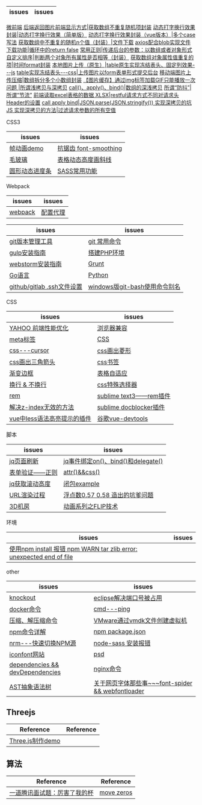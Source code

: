 issues | issues
-|-|
[微前端](https://github.com/Narutocc/text-share/issues/108)
[后端返回图片前端显示方式](https://github.com/Narutocc/text-share/issues/65)|[获取数组不重复随机项封装](https://github.com/Narutocc/text-share/issues/66)
[动态打字换行效果封装](https://github.com/Narutocc/text-share/issues/67)|[动态打字换行效果（简单版）](https://github.com/Narutocc/text-share/issues/62)
[动态打字换行效果封装（vue版本）](https://github.com/Narutocc/text-share/issues/73)|[多个case写法](https://github.com/Narutocc/text-share/issues/70)
[获取数组中不重复的随机n个值（封装）](https://github.com/Narutocc/text-share/issues/74)|[文件下载](https://github.com/Narutocc/text-share/issues/76)
[axios配合blob实现文件下载功能](https://github.com/Narutocc/text-share/issues/77)|[循环中的return false](https://github.com/Narutocc/text-share/issues/79)
[常用正则](https://github.com/Narutocc/text-share/issues/80)|[传递后台的参数：以数组或者对象形式](https://github.com/Narutocc/text-share/issues/81)
[自定义排序](https://github.com/Narutocc/text-share/issues/82)|[判断两个对象所有属性是否相等（封装）](https://github.com/Narutocc/text-share/issues/83)
[获取数组对象属性值重复的项](https://github.com/Narutocc/text-share/issues/84)|[时间format封装](https://github.com/Narutocc/text-share/issues/85)
[本地图片上传（原生）](https://github.com/Narutocc/text-share/issues/86)|[table原生实现冻结表头、固定列效果---js](https://github.com/Narutocc/text-share/issues/88)
[table实现冻结表头---css](https://github.com/Narutocc/text-share/issues/89)|[上传图片以form表单形式提交后台](https://github.com/Narutocc/text-share/issues/90)
[移动端图片上传压缩](https://github.com/Narutocc/text-share/issues/91)|[数组拆分多个小数组封装](https://github.com/Narutocc/text-share/issues/93)
[【图片缓存】通过img标签加载GIF只能播放一次问题 ](https://github.com/Narutocc/text-share/issues/95)|[所谓浅拷贝与深拷贝](https://github.com/Narutocc/text-share/issues/96)
[call()、apply()、bind()](https://github.com/Narutocc/text-share/issues/97)|[数组的深浅拷贝](https://github.com/Narutocc/text-share/issues/100)
[所谓“防抖”](https://github.com/Narutocc/text-share/issues/98)|[所谓“节流”](https://github.com/Narutocc/text-share/issues/99)
[前端读取excel表格的数据 XLSX](https://github.com/Narutocc/text-share/issues/101)|[restful请求方式不同对请求头Header的设置](https://github.com/Narutocc/text-share/issues/102)
[call apply bind](https://github.com/Narutocc/text-share/issues/104)|[JSON.parse(JSON.stringify()) 实现深拷贝的坑](https://github.com/Narutocc/text-share/issues/105)
[JS 实现深拷贝的方法](https://github.com/Narutocc/text-share/issues/106)|[过滤请求参数的所有空值](https://github.com/Narutocc/text-share/issues/107)

CSS3

issues | issues
-|-|
[帧动画demo](https://github.com/Narutocc/text-share/issues/69)|[抗锯齿 font-smoothing](https://github.com/Narutocc/text-share/issues/71)
[毛玻璃](https://github.com/Narutocc/text-share/issues/72)|[表格动态高度画斜线](https://github.com/Narutocc/text-share/issues/87)
[圆形动态进度条](https://github.com/Narutocc/text-share/issues/92)|[SASS常用功能](https://github.com/Narutocc/text-share/issues/94)

Webpack

issues | issues
-|-|
[webpack](https://github.com/Narutocc/text-share/issues/8)|[配置代理](https://github.com/Narutocc/text-share/issues/78)

issues | issues
-|-|
[git版本管理工具](https://github.com/Narutocc/text-share/issues/1)|[git 常用命令](https://github.com/Narutocc/text-share/issues/57)
[gulp安装指南](https://github.com/Narutocc/text-share/issues/4)|[搭建PHP环境](https://github.com/Narutocc/text-share/issues/3)
[webstorm安装指南](https://github.com/Narutocc/text-share/issues/25)|[Grunt](https://github.com/Narutocc/text-share/issues/35)
[Go语言](https://github.com/Narutocc/text-share/issues/36)|[Python](https://github.com/Narutocc/text-share/issues/37)
[github/gitlab .ssh文件设置](https://github.com/Narutocc/text-share/issues/52)|[windows版git-bash使用命令别名](https://github.com/Narutocc/text-share/issues/103)

CSS

issues | issues
-|-|
[YAHOO 前端性能优化](https://github.com/Narutocc/text-share/issues/5)|[浏览器兼容](https://github.com/Narutocc/text-share/issues/6)
[meta标签](https://github.com/Narutocc/text-share/issues/9)|[CSS](https://github.com/Narutocc/text-share/issues/10)
[css---cursor](https://github.com/Narutocc/text-share/issues/15)|[css画出菱形](https://github.com/Narutocc/text-share/issues/20)
[css画出三角箭头](https://github.com/Narutocc/text-share/issues/21)|[css书签](https://github.com/Narutocc/text-share/issues/27)
[渐变边框](https://github.com/Narutocc/text-share/issues/30)|[表格自适应](https://github.com/Narutocc/text-share/issues/41)
[换行 & 不换行](https://github.com/Narutocc/text-share/issues/42)|[css特殊选择器](https://github.com/Narutocc/text-share/issues/43)
[rem](https://github.com/Narutocc/text-share/issues/45)|[sublime text3——rem插件](https://github.com/Narutocc/text-share/issues/46)
[解决z-index无效的方法](https://github.com/Narutocc/text-share/issues/53)|[sublime docblocker插件](https://github.com/Narutocc/text-share/issues/54)
[vue中less语法高亮提示的插件](https://github.com/Narutocc/text-share/issues/55)|[谷歌vue-devtools](https://github.com/Narutocc/text-share/issues/56)

脚本

issues | issues
-|-|
[jq页面刷新](https://github.com/Narutocc/text-share/issues/12)|[jq事件绑定on()、bind()和delegate()](https://github.com/Narutocc/text-share/issues/13)
[表单验证——正则](https://github.com/Narutocc/text-share/issues/17)|[attr()&&css()](https://github.com/Narutocc/text-share/issues/18)
[jq获取滚动高度](https://github.com/Narutocc/text-share/issues/19)|[闭包example](https://github.com/Narutocc/text-share/issues/28)
[URL渲染过程](https://github.com/Narutocc/text-share/issues/29)|[浮点数0.57 0.58 造出的坑爹问题](https://github.com/Narutocc/text-share/issues/40)
[3D机房](https://github.com/Narutocc/text-share/issues/47)|[动画系列之FLIP技术](https://github.com/Narutocc/text-share/issues/63)

环境

issues | issues
-|-|
[使用npm install 报错 npm WARN tar zlib error: unexpected end of file](https://github.com/Narutocc/text-share/issues/75)|

other

issues | issues
-|-|
[knockout](https://github.com/Narutocc/text-share/issues/14)|[eclipse解决端口号被占用](https://github.com/Narutocc/text-share/issues/16)
[docker命令](https://github.com/Narutocc/text-share/issues/22)|[cmd---ping](https://github.com/Narutocc/text-share/issues/23)
[压缩、解压缩命令](https://github.com/Narutocc/text-share/issues/24)|[VMware通过vmdk文件创建虚拟机](https://github.com/Narutocc/text-share/issues/26)
[npm命令详解](https://github.com/Narutocc/text-share/issues/33)|[npm package.json](https://github.com/Narutocc/text-share/issues/32)
[nrm---快速切换NPM源](https://github.com/Narutocc/text-share/issues/31)|[node-sass 安装报错](https://github.com/Narutocc/text-share/issues/34)
[iconfont网站](https://github.com/Narutocc/text-share/issues/48)|[psd](https://github.com/Narutocc/text-share/issues/49)
[dependencies && devDependencies](https://github.com/Narutocc/text-share/issues/50)|[nginx命令](https://github.com/Narutocc/text-share/issues/51)
[AST抽象语法树](https://github.com/Narutocc/text-share/issues/58)|[关于网页字体那些事~~~font-spider && webfontloader](https://github.com/Narutocc/text-share/issues/64)

## Threejs
| Reference | Reference |
| --------- | --------- |
|[Three.js制作demo](https://github.com/Narutocc/text-share/issues/59)||

## 算法
| Reference | Reference |
| --------- | --------- |
|[一道腾讯面试题：厉害了我的杯](https://github.com/Narutocc/text-share/issues/61)|[move zeros](https://github.com/Narutocc/text-share/issues/68)
